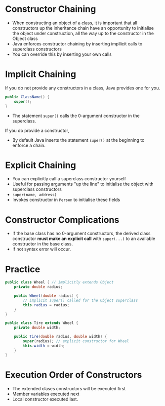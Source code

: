 # Constructor Chaining

-   When constructing an object of a class, it is important that all constructors up the inheritance chain have an opportunity to initialise the object under construction, all the way up to the constructor in the Object class
-   Java enforces constructor chaining by inserting impllicit calls to superclass constructors
-   You can override this by inserting your own calls

# Implicit Chaining

If you do not provide any constructors in a class, Java provides one for you.

```java
public ClassName() {
    super();
}
```

-   The statement `super()` calls the 0-argument constructor in the superclass.

If you do provide a constructor,

-   By default Java inserts the statement `super()` at the beginning to enforce a chain.

# Explicit Chaining

-   You can explicitly call a superclass constructor yourself
-   Useful for passing arguments "up the line" to initialise the object with superclass constructors
-   `super(name, address)`
-   Invokes constructor in `Person` to initialise these fields

# Constructor Complications

-   If the base class has no 0-argument constructors, the derived class constructor **must make an explicit call** with `super(...)` to an available constructor in the base class.
-   If not syntax error will occur.

# Practice

```java
public class Wheel { // implicitly extends Object
    private double radius;

    public Wheel(double radius) {
        // implicit super() called for the Object superclass
        this.radius = radius;
    }
}

public class Tire extends Wheel {
    private double width;

    public Tire(double radius, double width) {
        super(radius); // explicit constructor for Wheel
        this.width = width;
    }
}
```

# Execution Order of Constructors

-   The extended clases constructors will be executed first
-   Member variables executed next
-   Local constructor executed last.
